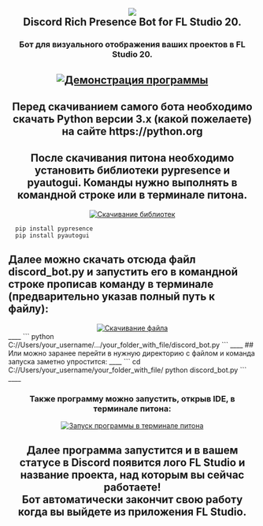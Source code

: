 <h2 align="center">
  <br>
  <a href="https://github.com/yofujitsu/fl-studio-discord-rich-presence/"><img src="https://avatars.mds.yandex.net/i?id=27a16e1267fb08132ffdeb0840792a0da159ac07-8232745-images-thumbs&n=13&exp=1"></a>
  <br>
  Discord Rich Presence Bot for FL Studio 20.
  <br>
</h2>
<h3 align="center">
    Бот для визуального отображения ваших проектов в FL Studio 20.
</h3>
<h2 align="center">
  <a href="https://github.com/yofujitsu/fl-studio-discord-rich-presence/"><img src="https://i.ibb.co/k4HsYqG/main.jpg" alt="Демонстрация программы"></a>
</h2>
<h2 align="center">
  Перед скачиванием самого бота необходимо скачать Python версии 3.x (какой пожелаете) на сайте https://python.org
</h2>
<h2 align="center">
  После скачивания питона необходимо установить библиотеки pypresence и pyautogui. Команды нужно выполнять в командной строке или в терминале питона.
</h2>
<div align="center">
  <a href="https://github.com/yofujitsu/fl-studio-discord-rich-presence/"><img src="https://i.ibb.co/myJbQhV/cmd.jpg" alt="Скачивание библиотек"></a>
</div>

```
  pip install pypresence
  pip install pyautogui
```
## Далее можно скачать отсюда файл discord_bot.py и запустить его в командной строке прописав команду в терминале (предварительно указав полный путь к файлу):
<div align="center">
  <a href="https://github.com/yofujitsu/fl-studio-discord-rich-presence/"><img src="https://ie.wampi.ru/2023/04/11/how_to_download.png" alt="Скачивание файла"></a>
</div>
____
```
  python C://Users/your_username/.../your_folder_with_file/discord_bot.py
```
____
## Или можно заранее перейти в нужную директорию с файлом и команда запуска заметно упростится:
____
```
  cd C://Users/your_username/your_folder_with_file/
  python discord_bot.py
```
____
<h3 align="center">
  Также программу можно запустить, открыв IDE, в терминале питона:
</h3>
<div align="center">
  <a href="https://github.com/yofujitsu/fl-studio-discord-rich-presence/"><img src="https://i.ibb.co/VNpRxTq/launch.png" alt="Запуск программы в терминале питона"></a>
</div>
<h2 align="center">
  Далее программа запустится и в вашем статусе в Discord появится лого FL Studio и название проекта, над которым вы сейчас работаете!
  <br>Бот автоматически закончит свою работу когда вы выйдете из приложения FL Studio.<br>
</h2>
